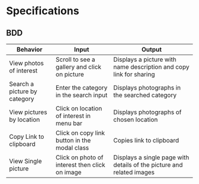 # Specifications


## BDD
| Behavior            | Input                         | Output                        |
| ------------------- | ----------------------------- | ----------------------------- |
| View photos of interest | Scroll to see a gallery and click on picture | Displays a picture with name description and copy link for sharing |
| Search a picture by category | Enter the category in the search input| Displays photographs in the searched category |
| View pictures by location | Click on location of interest in menu bar | Displays photographs of chosen location |
| Copy Link to clipboard | Click on copy link button in the modal class | Copies link to clipboard |
| View Single picture | Click on photo of interest then click on image | Displays a single page with details of the picture and related images |

